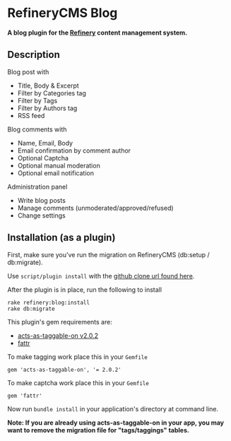# RefineryCMS Blog

__A blog plugin for the [Refinery](http://github.com/resolve/refinerycms) content management system.__

## Description

Blog post with

* Title, Body & Excerpt
* Filter by Categories tag
* Filter by Tags
* Filter by Authors tag
* RSS feed

Blog comments with

* Name, Email, Body
* Email confirmation by comment author
* Optional Captcha
* Optional manual moderation
* Optional email notification

Administration panel

* Write blog posts
* Manage comments (unmoderated/approved/refused)
* Change settings

## Installation (as a plugin)

First, make sure you've run the migration on RefineryCMS (db:setup / db:migrate).

Use ``script/plugin install`` with the [github clone url found here](#url_field).

After the plugin is in place, run the following to install

    rake refinery:blog:install
    rake db:migrate

This plugin's gem requirements are:

* [acts-as-taggable-on v2.0.2](http://github.com/mbleigh/acts-as-taggable-on)
* [fattr](http://github.com/ahoward/fattr)

To make tagging work place this in your ``Gemfile``

    gem 'acts-as-taggable-on', '= 2.0.2'

To make captcha work place this in your ``Gemfile``

    gem 'fattr'

Now run ``bundle install`` in your application's directory at command line.

__Note: If you are already using acts-as-taggable-on in your app, you may want to remove the migration file for "tags/taggings" tables.__
